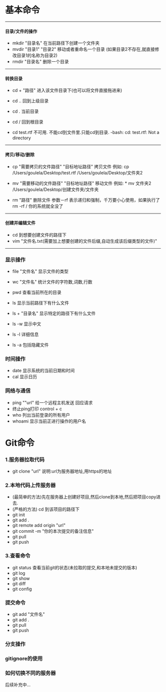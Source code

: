 
# 基本命令
***
#### 目录/文件的操作
* mkdir "目录名"             在当前路径下创建一个文件夹  
* mvdir "目录1" "目录2"      移动或者重命名一个目录    (如果目录2不存在,就直接修改目录1的名称为目录2)  
* rmdir "目录名"             删除一个目录    
***
#### 转换目录

* cd + "路径"           进入该文件目录下(也可以将文件直接拖进来)

* cd ..                回到上级目录

* cd .                 当前目录

* cd /                 回到根目录

* cd test.rtf 不可用. 不能cd到文件里.只能cd到目录.  -bash: cd: test.rtf: Not a directory
***
#### 拷贝/移动/删除
* cp "需要拷贝的文件路径" "目标地址路径"     拷贝文件   例如: cp /Users/goulela/Desktop/test.rtf /Users/goulela/Desktop/文件夹2

* mv "需要移动的文件路径" "目标地址路径"     移动文件        例如: * mv 文件夹2 /Users/goulela/Desktop/创建文件夹/文件夹

* rm "路径"            删除文件           参数－rf 表示递归和强制，千万要小心使用，如果执行了 rm -rf / 你的系统就全没了
***
#### 创建并编辑文件
* cd 到想要创建文件的路径下 
* vim "文件名.txt(需要加上想要创建的文件后缀,自动生成该后缀类型的文件)" 
 
***
### 显示操作
* file "文件名"        显示文件的类型 
* wc   "文件名"        统计文件的字符数,词数,行数

* pwd                 查看当前所在的目录

* ls                  显示当前路径下有什么文件
* ls + "目录名"        显示特定的路径下有什么文件
* ls -w               显示中文
* ls -l               详细信息
* ls -a               包括隐藏文件


### 时间操作
* date                显示系统的当前日期和时间
* cal                 显示日历


### 网络与通信
* ping ""url"        给一个远程主机发送 回应请求 
* 终止ping打印         control + c
* who                列出当前登录的所有用户
* whoami              显示当前正进行操作的用户名

# Git命令
### 1.服务器拉取代码
* git clone "url"         说明:url为服务器地址,用https的地址
### 2.本地代码上传服务器
* (最简单的方法)先在服务器上创建好项目,然后clone到本地,然后把项目copy进去.
* (严格的方法) cd 到该项目的路径下
*  git init
*  git add .
*  git remote add origin "url" 
*  git commit -m "你的本次提交的备注信息"
*  git pull
*  git push 
### 3.查看命令
* git status            查看当前git的状态(未拉取的提交,和本地未提交的版本)
* git log                
* git show
* git diff
* git config 
### 提交命令
* git add "文件名"
* git add .
* git pull
* git push    
  
### 分支操作

### gitignore的使用

### 如何切换不同的服务器


后续补充中...